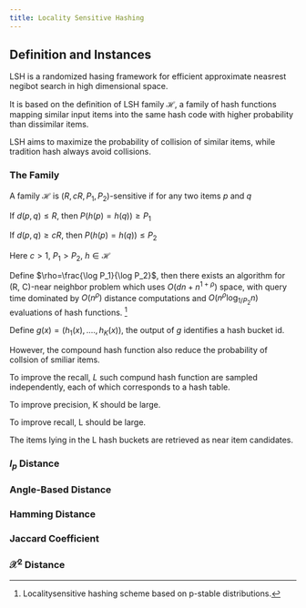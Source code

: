 ```yaml
---
title: Locality Sensitive Hashing
---
```


## Definition and Instances

LSH is a randomized hasing framework for efficient approximate neasrest negibot search in high dimensional space.

It is based on the definition of LSH family $\mathcal{H}$, a family of hash functions mapping similar input items into the same hash code with higher probability than dissimilar items.

LSH aims to maximize the probability of collision of similar items, while tradition hash always avoid collisions.

### The Family

A family $\mathcal{H}$ is $(R, cR, P_1, P_2)$-sensitive if for any two items $p$ and $q$

If $d(p, q)\le R$, then $P(h(p)=h(q))\ge P_1​$

If $d(p, q)\ge cR$, then $P(h(p)=h(q))\le P_2$

Here $c>1$, $P_1>P_2$, $h\in\mathcal{H}$

Define $\rho=\frac{\log P_1}{\log P_2}$, then there exists an algorithm for (R, C)-near neighbor problem which uses $O(dn+n^{1+\rho})$ space, with query time dominated by $O(n^{\rho})$ distance computations and $O(n^{\rho}\log_{1/P_2}n)$ evaluations of hash functions. [^fn1]

[^fn1]: Localitysensitive hashing scheme based on p-stable distributions.

Define $g(x)=(h_1(x), ...., h_K(x))$, the output of $g$ identifies a hash bucket id.

However, the compound hash function also reduce the probability of collsion of smiliar items.

To improve the recall, $L$ such compund hash function are sampled independently, each of which corresponds to a hash table.



To improve precision, K should be large.

To improve recall, L should be large.

The items lying in the L hash buckets are retrieved as near item candidates.

### $l_p$ Distance

### Angle-Based Distance

### Hamming Distance

### Jaccard Coefficient

### $\mathcal{X}^2$ Distance